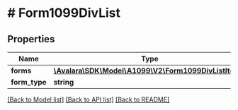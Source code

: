 # # Form1099DivList

## Properties

Name | Type | Description | Notes
------------ | ------------- | ------------- | -------------
**forms** | [**\Avalara\SDK\Model\A1099\V2\Form1099DivListItem[]**](Form1099DivListItem.md) |  | [optional]
**form_type** | **string** |  | [optional]

[[Back to Model list]](../../../README.md#models) [[Back to API list]](../../../README.md#endpoints) [[Back to README]](../../../README.md)
